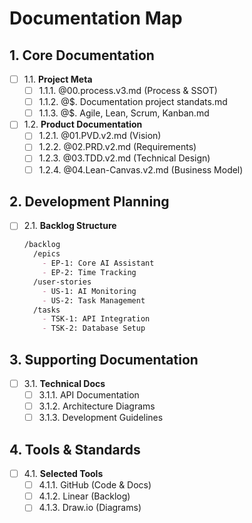 # Documentation Map

## 1. Core Documentation
- [ ] 1.1. **Project Meta**
  - [ ] 1.1.1. @00.process.v3.md (Process & SSOT)
  - [ ] 1.1.2. @$. Documentation project standats.md
  - [ ] 1.1.3. @$. Agile, Lean, Scrum, Kanban.md

- [ ] 1.2. **Product Documentation**
  - [ ] 1.2.1. @01.PVD.v2.md (Vision)
  - [ ] 1.2.2. @02.PRD.v2.md (Requirements)
  - [ ] 1.2.3. @03.TDD.v2.md (Technical Design)
  - [ ] 1.2.4. @04.Lean-Canvas.v2.md (Business Model)

## 2. Development Planning
- [ ] 2.1. **Backlog Structure**
  ```markdown
  /backlog
    /epics
      - EP-1: Core AI Assistant
      - EP-2: Time Tracking
    /user-stories
      - US-1: AI Monitoring
      - US-2: Task Management
    /tasks
      - TSK-1: API Integration
      - TSK-2: Database Setup
  ```

## 3. Supporting Documentation
- [ ] 3.1. **Technical Docs**
  - [ ] 3.1.1. API Documentation
  - [ ] 3.1.2. Architecture Diagrams
  - [ ] 3.1.3. Development Guidelines

## 4. Tools & Standards
- [ ] 4.1. **Selected Tools**
  - [ ] 4.1.1. GitHub (Code & Docs)
  - [ ] 4.1.2. Linear (Backlog)
  - [ ] 4.1.3. Draw.io (Diagrams)
